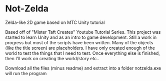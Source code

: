 # Not-Zelda
Zelda-like 2D game based on MTC Unity tutorial

Based off of "Mister Taft Creates" Youtube Tutorial Series. This project was started to learn Unity and as an intro to game development.
Still a work in progress but most of the scripts have been written.  Many of the objects (like the title screen) are placeholders. I have only created enough of the world to test the things that I need to test.  Once everything else is finished, then I'll work on creating the world/story etc..


Download all the files (minus readme) and extract into a folder
notzelda.exe will run the program
